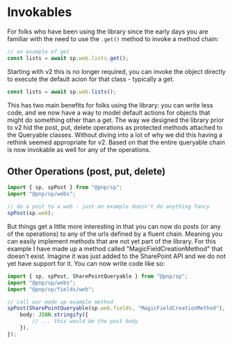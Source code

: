 # Invokables

For folks who have been using the library since the early days you are familiar with the need to use the `.get()` method to invoke a method chain:

```TypeScript
// an example of get
const lists = await sp.web.lists.get();
```

Starting with v2 this is no longer required, you can invoke the object directly to execute the default acion for that class - typically a get.

```TypeScript
const lists = await sp.web.lists();
```

This has two main benefits for folks using the library: you can write less code, and we now have a way to model default actions for objects that might do something other than a get. The way we designed the library prior to v2 hid the post, put, delete operations as protected methods attached to the Queryable classes. Without diving into a lot of why we did this having a rethink seemed appropriate for v2. Based on that the entire queryable chain is now invokable as well for any of the operations.

## Other Operations (post, put, delete)

```TypeScript
import { sp, spPost } from "@pnp/sp";
import "@pnp/sp/webs";

// do a post to a web - just an example doesn't do anything fancy
spPost(sp.web);
```

But things get a little more interesting in that you can now do posts (or any of the operations) to any of the urls defined by a fluent chain. Meaning you can easily implement methods that are not yet part of the library. For this example I have made up a method called "MagicFieldCreationMethod" that doesn't exist. Imagine it was just added to the SharePoint API and we do not yet have support for it. You can now write code like so:

```TypeScript
import { sp, spPost, SharePointQueryable } from "@pnp/sp";
import "@pnp/sp/webs";
import "@pnp/sp/fields/web";

// call our made up example method
spPost(SharePointQueryable(sp.web.fields, "MagicFieldCreationMethod"), {
    body: JSON.stringify({
        // ... this would be the post body
    }),
});
```
